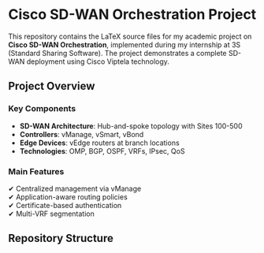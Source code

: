 # Cisco SD-WAN Orchestration Project


This repository contains the LaTeX source files for my academic project on **Cisco SD-WAN Orchestration**, implemented during my internship at 3S (Standard Sharing Software). The project demonstrates a complete SD-WAN deployment using Cisco Viptela technology.

## Project Overview

### Key Components
- **SD-WAN Architecture**: Hub-and-spoke topology with Sites 100-500
- **Controllers**: vManage, vSmart, vBond
- **Edge Devices**: vEdge routers at branch locations
- **Technologies**: OMP, BGP, OSPF, VRFs, IPsec, QoS

### Main Features
✔ Centralized management via vManage  
✔ Application-aware routing policies  
✔ Certificate-based authentication  
✔ Multi-VRF segmentation

## Repository Structure
